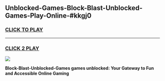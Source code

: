 
## Unblocked-Games-Block-Blast-Unblocked-Games-Play-Online-#kkgj0
<h3>
<a href="https://premium.freeplayer.one?title=Block-Blast-Unblocked-Games&ref=27F">CLICK TO PLAY</a></h3>
<hr>

<h3>
<a href="https://premium.freeplayer.one?title=Block-Blast-Unblocked-Games&ref=27F">CLICK 2 PLAY</a>
  
</h3>

<a href="https://premium.freeplayer.one?title=Block-Blast-Unblocked-Games&ref=27F"><img src="https://clearcache.store/games.png"></a>


**Block-Blast-Unblocked-Games games unblocked: Your Gateway to Fun and Accessible Online Gaming**
